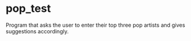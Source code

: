 # pop_test
Program that asks the user to enter their top three pop artists and gives suggestions accordingly.

